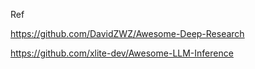 Ref

https://github.com/DavidZWZ/Awesome-Deep-Research

https://github.com/xlite-dev/Awesome-LLM-Inference